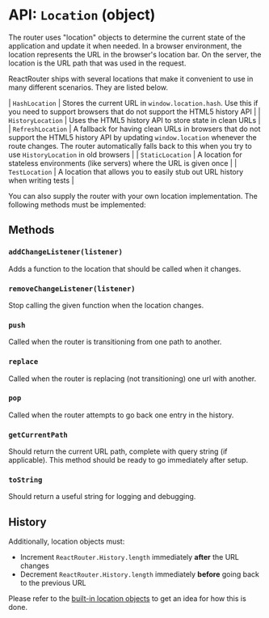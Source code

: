 API: `Location` (object)
========================

The router uses "location" objects to determine the current state of
the application and update it when needed. In a browser environment,
the location represents the URL in the browser's location bar. On the
server, the location is the URL path that was used in the request.

ReactRouter ships with several locations that make it convenient to
use in many different scenarios. They are listed below.

  | `HashLocation`      | Stores the current URL in `window.location.hash`. Use this if you need to support browsers that do not support the HTML5 history API |
  | `HistoryLocation`   | Uses the HTML5 history API to store state in clean URLs |
  | `RefreshLocation`   | A fallback for having clean URLs in browsers that do not support the HTML5 history API by updating `window.location` whenever the route changes. The router automatically falls back to this when you try to use `HistoryLocation` in old browsers |
  | `StaticLocation`    | A location for stateless environments (like servers) where the URL is given once |
  | `TestLocation`      | A location that allows you to easily stub out URL history when writing tests |

You can also supply the router with your own location implementation. The
following methods must be implemented:

Methods
-------

### `addChangeListener(listener)`

Adds a function to the location that should be called when it changes.

### `removeChangeListener(listener)`

Stop calling the given function when the location changes.

### `push`

Called when the router is transitioning from one path to another.

### `replace`

Called when the router is replacing (not transitioning) one url with
another.

### `pop`

Called when the router attempts to go back one entry in the history.

### `getCurrentPath`

Should return the current URL path, complete with query string (if applicable).
This method should be ready to go immediately after setup.

### `toString`

Should return a useful string for logging and debugging.

History
-------

Additionally, location objects must:

- Increment `ReactRouter.History.length` immediately **after** the URL changes
- Decrement `ReactRouter.History.length` immediately **before** going back to the
  previous URL

Please refer to the [built-in location objects][locations] to get an idea for how this is done.

[locations]: /locations
